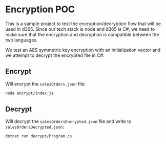 # Encryption POC

This is a sample project to test the encryption/decryption
flow that will be used in d365. Since our tech stack is
node and d365 is C#, we need to make sure that the encryption
and decryption is compatible between the two languages.

We test an AES symmetric key encryption with an initialization
vector and we attempt to decrypt the encrypted file in C#.

## Encrypt

Will encrypt the `salesOrders.json` file:

```sh
node encrypt/index.js
```

## Decrypt

Will decrypt the `salesOrdersEncrypted.json` file and write to `salesOrdersDecrypted.json`:

```sh
dotnet run decrypt/Program.cs
```
